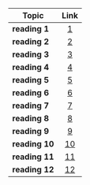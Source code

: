 | Topic   |      Link      |
|----------|:-------------:|
| **reading 1** |[1](reading1.md) |
| **reading 2** |[2](reading2.md) |
| **reading 3** |[3](reading3.md) |
| **reading 4** |[4](reading4.md) |
| **reading 5** |[5](reading5.md) |
| **reading 6** |[6](reading6.md) |
| **reading 7** |[7](reading7.md) |
| **reading 8** |[8](reading8.md) |
| **reading 9** |[9](reading9.md) |
| **reading 10** |[10](reading10.md) |
| **reading 11** |[11](reading11.md) |
| **reading 12** |[12](reading12.md) |